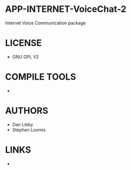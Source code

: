 APP-INTERNET-VoiceChat-2
========================

Internet Voice Communication package

LICENSE
===============
* GNU GPL V2

COMPILE TOOLS
===============
* 

AUTHORS
===============
* Dan Libby
* Stephen Loomis

LINKS
===============
* 
